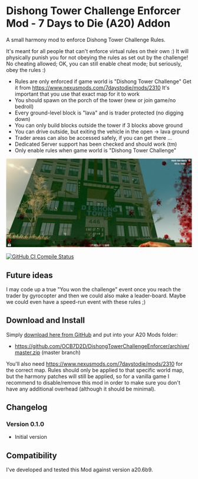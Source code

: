 # Dishong Tower Challenge Enforcer Mod - 7 Days to Die (A20) Addon

A small harmony mod to enforce Dishong Tower Challenge Rules.

It's meant for all people that can't enforce virtual rules on their own :)
It will physically punish you for not obeying the rules as set out by the challenge!
No cheating allowed; OK, you can still enable cheat mode; but seriously, obey the rules :)

- Rules are only enforced if game world is "Dishong Tower Challenge"
  Get it from https://www.nexusmods.com/7daystodie/mods/2310
  It's important that you use that exact map for it to work
- You should spawn on the porch of the tower (new or join game/no bedroll)
- Every ground-level block is "lava" and is trader protected (no digging down)
- You can only build blocks outside the tower if 3 blocks above ground
- You can drive outside, but exiting the vehicle in the open -> lava ground
- Trader areas can also be accessed safely, if you can get there ...
- Dedicated Server support has been checked and should work (tm) 
- Only enable rules when game world is "Dishong Tower Challenge"

![In Game Teaser](Screens/teaser.jpg)

[![GitHub CI Compile Status][4]][3]

## Future ideas

I may code up a true "You won the challenge" event once you reach the
trader by gyrocopter and then we could also make a leader-board.
Maybe we could even have a speed-run event with these rules ;)

## Download and Install

Simply [download here from GitHub][2] and put into your A20 Mods folder:

- https://github.com/OCB7D2D/DishongTowerChallengeEnforcer/archive/master.zip (master branch)

You'll also need https://www.nexusmods.com/7daystodie/mods/2310 for the correct map.
Rules should only be applied to that specific world map, but the harmony patches will
still be applied, so for a vanilla game I recommend to disable/remove this mod in order
to make sure you don't have any additional overhead (although it should be minimal).

## Changelog

### Version 0.1.0

- Initial version

## Compatibility

I've developed and tested this Mod against version a20.6b9.

[1]: https://github.com/OCB7D2D/DishongTowerChallengeEnforcer
[2]: https://github.com/OCB7D2D/DishongTowerChallengeEnforcer/releases
[3]: https://github.com/OCB7D2D/DishongTowerChallengeEnforcer/actions/workflows/ci.yml
[4]: https://github.com/OCB7D2D/DishongTowerChallengeEnforcer/actions/workflows/ci.yml/badge.svg
